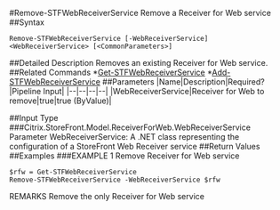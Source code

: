 #Remove-STFWebReceiverService
Remove a Receiver for Web service
##Syntax
```Remove-STFWebReceiverService [-WebReceiverService] <WebReceiverService> [<CommonParameters>]
```
##Detailed Description
Removes an existing Receiver for Web service.
##Related Commands
*[Get-STFWebReceiverService](Get-STFWebReceiverService)
*[Add-STFWebReceiverService](Add-STFWebReceiverService)
##Parameters
|Name|Description|Required?|Pipeline Input||--|--|--|--||WebReceiverService|Receiver for Web to remove|true|true (ByValue)|##Input Type
###Citrix.StoreFront.Model.ReceiverForWeb.WebReceiverService
Parameter WebReceiverService: A .NET class representing the configuration of a StoreFront Web Receiver service
##Return Values
##Examples
###EXAMPLE 1 Remove Receiver for Web service
```$rfw = Get-STFWebReceiverService
Remove-STFWebReceiverService -WebReceiverService $rfw
```
REMARKS
Remove the only Receiver for Web service
